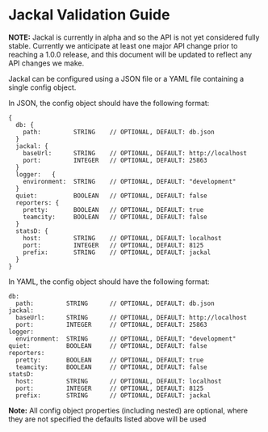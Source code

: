 # Jackal Validation Guide

__NOTE:__ Jackal is currently in alpha and so the API is not yet considered fully stable. Currently we anticipate at least one major API change prior to reaching a 1.0.0 release, and this document will be updated to reflect any API changes we make.

Jackal can be configured using a JSON file or a YAML file containing a single config object.

In JSON, the config object should have the following format:
```
{
  db: {
    path:         STRING    // OPTIONAL, DEFAULT: db.json
  }
  jackal: {
    baseUrl:      STRING    // OPTIONAL, DEFAULT: http://localhost
    port:         INTEGER   // OPTIONAL, DEFAULT: 25863
  }
  logger:   {
    environment:  STRING    // OPTIONAL, DEFAULT: "development"
  }
  quiet:          BOOLEAN   // OPTIONAL, DEFAULT: false
  reporters: {
    pretty:       BOOLEAN   // OPTIONAL, DEFAULT: true
    teamcity:     BOOLEAN   // OPTIONAL, DEFAULT: false
  }
  statsD: {
    host:         STRING    // OPTIONAL, DEFAULT: localhost
    port:         INTEGER   // OPTIONAL, DEFAULT: 8125
    prefix:       STRING    // OPTIONAL, DEFAULT: jackal
  }
}
```

In YAML, the config object should have the following format:
```
db:
  path:         STRING      // OPTIONAL, DEFAULT: db.json
jackal:
  baseUrl:      STRING      // OPTIONAL, DEFAULT: http://localhost
  port:         INTEGER     // OPTIONAL, DEFAULT: 25863
logger:
  environment:  STRING      // OPTIONAL, DEFAULT: "development"
quiet:          BOOLEAN     // OPTIONAL, DEFAULT: false
reporters:
  pretty:       BOOLEAN     // OPTIONAL, DEFAULT: true
  teamcity:     BOOLEAN     // OPTIONAL, DEFAULT: false
statsD:
  host:         STRING      // OPTIONAL, DEFAULT: localhost
  port:         INTEGER     // OPTIONAL, DEFAULT: 8125
  prefix:       STRING      // OPTIONAL, DEFAULT: jackal
```

__Note:__ All config object properties (including nested) are optional, where they are not specified the defaults listed above will be used
